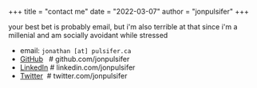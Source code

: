 +++
title = "contact me"
date = "2022-03-07"
author = "jonpulsifer"
+++

your best bet is probably email, but i'm also terrible at that since i'm a millenial and am socially avoidant while stressed

- email: `jonathan [at] pulsifer.ca`
- [GitHub](https://github.com/jonpulsifer) &nbsp;&nbsp;# github.com/jonpulsifer
- [LinkedIn](https://ca.linkedin.com/in/jonpulsifer) # linkedin.com/jonpulsifer
- [Twitter](https://twitter.com/jonpulsifer) &nbsp;# twitter.com/jonpulsifer
